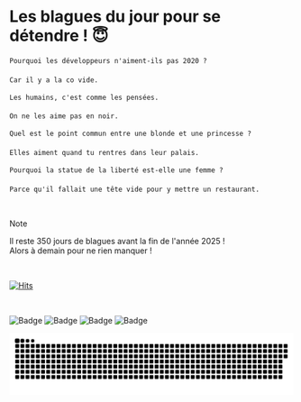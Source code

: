 
<h1>Les blagues du jour pour se détendre ! 😇</h1>

```diff
Pourquoi les développeurs n'aiment-ils pas 2020 ?

Car il y a la co vide.
```

```diff
Les humains, c'est comme les pensées.

On ne les aime pas en noir.
```

```diff
Quel est le point commun entre une blonde et une princesse ?

Elles aiment quand tu rentres dans leur palais.
```

```diff
Pourquoi la statue de la liberté est-elle une femme ?

Parce qu'il fallait une tête vide pour y mettre un restaurant.
```

<br/>

> [!NOTE]
> Il reste 350 jours de blagues avant la fin de l'année 2025 ! <br/>
> Alors à demain pour ne rien manquer !

<br/>


[![Hits](https://hits.seeyoufarm.com/api/count/incr/badge.svg?url=https%3A%2F%2Fgithub.com%2FClems02%2Fhit-counter&count_bg=%23003E80&title_bg=%235C9FE1&icon=powershell.svg&icon_color=%23FFFFFF&title=Visite&edge_flat=false)](https://hits.seeyoufarm.com)


<br/>


![Badge](https://img.shields.io/badge/Last%20updated%20on-white?style=for-the-badge&logo=clockify)   ![Badge](https://img.shields.io/badge/16/01-white?style=for-the-badge) ![Badge](https://img.shields.io/badge/at-white?style=for-the-badge) ![Badge](https://img.shields.io/badge/02:55-white?style=for-the-badge)


<p align="center">
 <img width="1000" src="assets/github-snake.svg" alt="snake"/>
</p>
